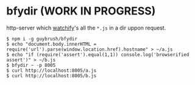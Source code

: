 # bfydir (WORK IN PROGRESS)

http-server which [watchify](https://github.com/substack/watchify)'s
all the `*.js` in a dir uppon request.

    $ npm i -g guybrush/bfydir
    $ echo "document.body.innerHTML = require('url').parse(window.location.href).hostname" > ~/a.js
    $ echo "if (require('assert').equal(1,1)) console.log('browserified assert')" > ~/b.js
    $ bfydir ~ -p 8005
    $ curl http://localhost:8005/a.js
    $ curl http://localhost:8005/b.js

